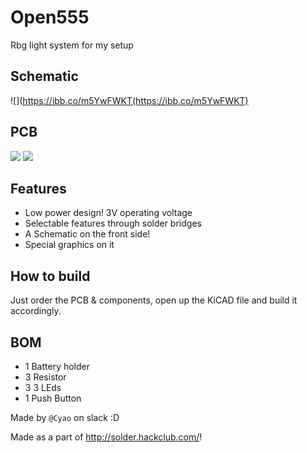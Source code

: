 # Open555

Rbg light system for my setup  

## Schematic
![](https://ibb.co/m5YwFWKT(https://ibb.co/m5YwFWKT)

## PCB
![](https://ibb.co/KjXcsyt7)
![](https://ibb.co/STWCM2H)

## Features
- Low power design! 3V operating voltage
- Selectable features through solder bridges
- A Schematic on the front side!
- Special graphics on it

## How to build
Just order the PCB & components, open up the KiCAD file and build it accordingly.

## BOM
- 1 	Battery holder
- 3 	 Resistor
- 3 	3 LEds
- 1 	Push Button

Made by `@Cyao` on slack :D

Made as a part of http://solder.hackclub.com/!
